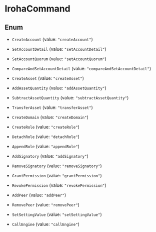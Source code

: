 

# IrohaCommand

## Enum


* `CreateAccount` (value: `"createAccount"`)

* `SetAccountDetail` (value: `"setAccountDetail"`)

* `SetAccountQuorum` (value: `"setAccountQuorum"`)

* `CompareAndSetAccountDetail` (value: `"compareAndSetAccountDetail"`)

* `CreateAsset` (value: `"createAsset"`)

* `AddAssetQuantity` (value: `"addAssetQuantity"`)

* `SubtractAssetQuantity` (value: `"subtractAssetQuantity"`)

* `TransferAsset` (value: `"transferAsset"`)

* `CreateDomain` (value: `"createDomain"`)

* `CreateRole` (value: `"createRole"`)

* `DetachRole` (value: `"detachRole"`)

* `AppendRole` (value: `"appendRole"`)

* `AddSignatory` (value: `"addSignatory"`)

* `RemoveSignatory` (value: `"removeSignatory"`)

* `GrantPermission` (value: `"grantPermission"`)

* `RevokePermission` (value: `"revokePermission"`)

* `AddPeer` (value: `"addPeer"`)

* `RemovePeer` (value: `"removePeer"`)

* `SetSettingValue` (value: `"setSettingValue"`)

* `CallEngine` (value: `"callEngine"`)



